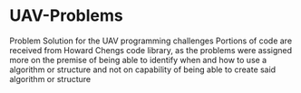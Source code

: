 # UAV-Problems
Problem Solution for the UAV programming challenges
Portions of code are received from Howard Chengs code library, as the problems were assigned more on the premise of
being able to identify when and how to use a algorithm or structure and not on capability of being able to create said
algorithm or structure

